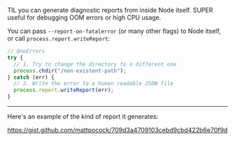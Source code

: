 TIL you can generate diagnostic reports from inside Node itself. SUPER useful for debugging OOM errors or high CPU usage.

You can pass `--report-on-fatalerror` (or many other flags) to Node itself, or call `process.report.writeReport`:

```ts twoslash
// @noErrors
try {
  // 1. Try to change the directory to a different one
  process.chdir("/non-existent-path");
} catch (err) {
  // 2. Write the error to a human readable JSON file
  process.report.writeReport(err);
}
```

---

Here's an example of the kind of report it generates:

https://gist.github.com/mattpocock/709d3a4709103cebd9cbd422b6e70f9d
